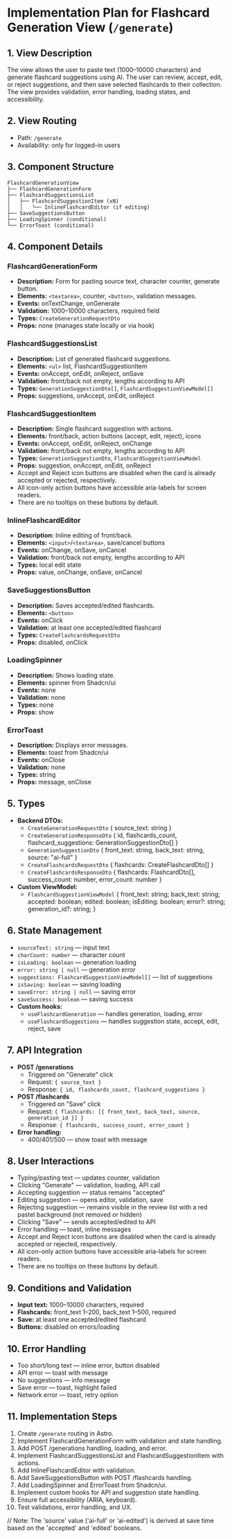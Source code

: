 # Implementation Plan for Flashcard Generation View (`/generate`)

## 1. View Description
The view allows the user to paste text (1000–10000 characters) and generate flashcard suggestions using AI. The user can review, accept, edit, or reject suggestions, and then save selected flashcards to their collection. The view provides validation, error handling, loading states, and accessibility.

## 2. View Routing
- Path: `/generate`
- Availability: only for logged-in users

## 3. Component Structure
```
FlashcardGenerationView
├── FlashcardGenerationForm
├── FlashcardSuggestionsList
│   ├── FlashcardSuggestionItem (xN)
│   │   └── InlineFlashcardEditor (if editing)
├── SaveSuggestionsButton
├── LoadingSpinner (conditional)
└── ErrorToast (conditional)
```

## 4. Component Details
### FlashcardGenerationForm
- **Description:** Form for pasting source text, character counter, generate button.
- **Elements:** `<textarea>`, counter, `<button>`, validation messages.
- **Events:** onTextChange, onGenerate
- **Validation:** 1000–10000 characters, required field
- **Types:** `CreateGenerationRequestDto`
- **Props:** none (manages state locally or via hook)

### FlashcardSuggestionsList
- **Description:** List of generated flashcard suggestions.
- **Elements:** `<ul>` list, FlashcardSuggestionItem
- **Events:** onAccept, onEdit, onReject, onSave
- **Validation:** front/back not empty, lengths according to API
- **Types:** `GenerationSuggestionDto[]`, `FlashcardSuggestionViewModel[]`
- **Props:** suggestions, onAccept, onEdit, onReject

### FlashcardSuggestionItem
- **Description:** Single flashcard suggestion with actions.
- **Elements:** front/back, action buttons (accept, edit, reject), icons
- **Events:** onAccept, onEdit, onReject, onChange
- **Validation:** front/back not empty, lengths according to API
- **Types:** `GenerationSuggestionDto`, `FlashcardSuggestionViewModel`
- **Props:** suggestion, onAccept, onEdit, onReject
- Accept and Reject icon buttons are disabled when the card is already accepted or rejected, respectively.
- All icon-only action buttons have accessible aria-labels for screen readers.
- There are no tooltips on these buttons by default.

### InlineFlashcardEditor
- **Description:** Inline editing of front/back.
- **Elements:** `<input>`/`<textarea>`, save/cancel buttons
- **Events:** onChange, onSave, onCancel
- **Validation:** front/back not empty, lengths according to API
- **Types:** local edit state
- **Props:** value, onChange, onSave, onCancel

### SaveSuggestionsButton
- **Description:** Saves accepted/edited flashcards.
- **Elements:** `<button>`
- **Events:** onClick
- **Validation:** at least one accepted/edited flashcard
- **Types:** `CreateFlashcardsRequestDto`
- **Props:** disabled, onClick

### LoadingSpinner
- **Description:** Shows loading state.
- **Elements:** spinner from Shadcn/ui
- **Events:** none
- **Validation:** none
- **Types:** none
- **Props:** show

### ErrorToast
- **Description:** Displays error messages.
- **Elements:** toast from Shadcn/ui
- **Events:** onClose
- **Validation:** none
- **Types:** string
- **Props:** message, onClose

## 5. Types
- **Backend DTOs:**
  - `CreateGenerationRequestDto` { source_text: string }
  - `CreateGenerationResponseDto` { id, flashcards_count, flashcard_suggestions: GenerationSuggestionDto[] }
  - `GenerationSuggestionDto` { front_text: string, back_text: string, source: "ai-full" }
  - `CreateFlashcardsRequestDto` { flashcards: CreateFlashcardDto[] }
  - `CreateFlashcardsResponseDto` { flashcards: FlashcardDto[], success_count: number, error_count: number }
- **Custom ViewModel:**
  - `FlashcardSuggestionViewModel` {
      front_text: string;
      back_text: string;
      accepted: boolean;
      edited: boolean;
      isEditing: boolean;
      error?: string;
      generation_id?: string;
    }

## 6. State Management
- `sourceText: string` — input text
- `charCount: number` — character count
- `isLoading: boolean` — generation loading
- `error: string | null` — generation error
- `suggestions: FlashcardSuggestionViewModel[]` — list of suggestions
- `isSaving: boolean` — saving loading
- `saveError: string | null` — saving error
- `saveSuccess: boolean` — saving success
- **Custom hooks:**
  - `useFlashcardGeneration` — handles generation, loading, error
  - `useFlashcardSuggestions` — handles suggestion state, accept, edit, reject, save

## 7. API Integration
- **POST /generations**
  - Triggered on "Generate" click
  - Request: `{ source_text }`
  - Response: `{ id, flashcards_count, flashcard_suggestions }`
- **POST /flashcards**
  - Triggered on "Save" click
  - Request: `{ flashcards: [{ front_text, back_text, source, generation_id }] }`
  - Response: `{ flashcards, success_count, error_count }`
- **Error handling:**
  - 400/401/500 — show toast with message

## 8. User Interactions
- Typing/pasting text — updates counter, validation
- Clicking "Generate" — validation, loading, API call
- Accepting suggestion — status remains "accepted"
- Editing suggestion — opens editor, validation, save
- Rejecting suggestion — remains visible in the review list with a red pastel background (not removed or hidden)
- Clicking "Save" — sends accepted/edited to API
- Error handling — toast, inline messages
- Accept and Reject icon buttons are disabled when the card is already accepted or rejected, respectively.
- All icon-only action buttons have accessible aria-labels for screen readers.
- There are no tooltips on these buttons by default.

## 9. Conditions and Validation
- **Input text:** 1000–10000 characters, required
- **Flashcards:** front_text 1–200, back_text 1–500, required
- **Save:** at least one accepted/edited flashcard
- **Buttons:** disabled on errors/loading

## 10. Error Handling
- Too short/long text — inline error, button disabled
- API error — toast with message
- No suggestions — info message
- Save error — toast, highlight failed
- Network error — toast, retry option

## 11. Implementation Steps
1. Create `/generate` routing in Astro.
2. Implement FlashcardGenerationForm with validation and state handling.
3. Add POST /generations handling, loading, and error.
4. Implement FlashcardSuggestionsList and FlashcardSuggestionItem with actions.
5. Add InlineFlashcardEditor with validation.
6. Add SaveSuggestionsButton with POST /flashcards handling.
7. Add LoadingSpinner and ErrorToast from Shadcn/ui.
8. Implement custom hooks for API and suggestion state handling.
9. Ensure full accessibility (ARIA, keyboard).
10. Test validations, error handling, and UX.

// Note: The 'source' value ('ai-full' or 'ai-edited') is derived at save time based on the 'accepted' and 'edited' booleans. 